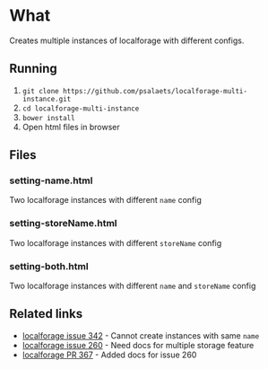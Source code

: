 # What

Creates multiple instances of localforage with different configs.

## Running

1. `git clone https://github.com/psalaets/localforage-multi-instance.git`
2. `cd localforage-multi-instance`
3. `bower install`
4. Open html files in browser

## Files
### setting-name.html

Two localforage instances with different `name` config

### setting-storeName.html

Two localforage instances with different `storeName` config

### setting-both.html

Two localforage instances with different `name` and `storeName` config

## Related links

- [localforage issue 342](https://github.com/mozilla/localForage/issues/342) - Cannot create instances with same `name`
- [localforage issue 260](https://github.com/mozilla/localForage/issues/260) - Need docs for multiple storage feature
- [localforage PR 367](https://github.com/mozilla/localForage/pull/367) - Added docs for issue 260